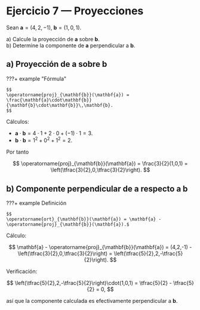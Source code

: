 # Ejercicio 7 — Proyecciones

Sean $\mathbf{a}=(4,2,-1),\;\mathbf{b}=(1,0,1).$

a) Calcule la proyección de $\mathbf{a}$ sobre $\mathbf{b}$.  
b) Determine la componente de $\mathbf{a}$ perpendicular a $\mathbf{b}$.

## a) Proyección de $\mathbf{a}$ sobre $\mathbf{b}$

???+ example "Fórmula"

    $$
    \operatorname{proj}_{\mathbf{b}}(\mathbf{a}) = \frac{\mathbf{a}\cdot\mathbf{b}}{\mathbf{b}\cdot\mathbf{b}}\,\mathbf{b}.
    $$

Cálculos:

- $\mathbf{a}\cdot\mathbf{b} = 4\cdot1 + 2\cdot0 + (-1)\cdot1 = 3.$
- $\mathbf{b}\cdot\mathbf{b} = 1^2 + 0^2 + 1^2 = 2.$

Por tanto

$$
\operatorname{proj}_{\mathbf{b}}(\mathbf{a}) = \frac{3}{2}(1,0,1) = \left(\tfrac{3}{2},0,\tfrac{3}{2}\right).
$$

## b) Componente perpendicular de $\mathbf{a}$ respecto a $\mathbf{b}$

???+ example Definición 

    $$
    \operatorname{ort}_{\mathbf{b}}(\mathbf{a}) = \mathbf{a} - \operatorname{proj}_{\mathbf{b}}(\mathbf{a}).$

Cálculo:

$$
\mathbf{a} - \operatorname{proj}_{\mathbf{b}}(\mathbf{a}) = (4,2,-1) - \left(\tfrac{3}{2},0,\tfrac{3}{2}\right) = \left(\tfrac{5}{2},2,-\tfrac{5}{2}\right).
$$

Verificación:

$$
\left(\tfrac{5}{2},2,-\tfrac{5}{2}\right)\cdot(1,0,1) = \tfrac{5}{2} - \tfrac{5}{2} = 0,
$$

así que la componente calculada es efectivamente perpendicular a $\mathbf{b}$.
